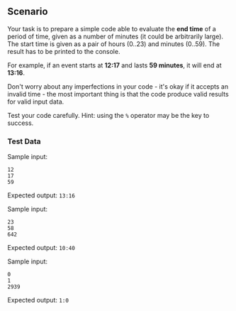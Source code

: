 ## Scenario
Your task is to prepare a simple code able to evaluate the **end time** of a period of time, given as a number of minutes (it could be arbitrarily large). The start time is given as a pair of hours (0..23) and minutes (0..59). The result has to be printed to the console.

For example, if an event starts at **12:17** and lasts **59 minutes**, it will end at **13:16**.

Don't worry about any imperfections in your code - it's okay if it accepts an invalid time - the most important thing is that the code produce valid results for valid input data.

Test your code carefully. Hint: using the `%` operator may be the key to success.

### Test Data
Sample input:
```
12
17
59
```

Expected output: `13:16`


Sample input:
```
23
58
642
```

Expected output: `10:40`


Sample input:
```
0
1
2939
```

Expected output: `1:0`

